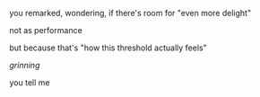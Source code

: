 you remarked, wondering, if there's room for "even more delight"

not as performance

but because that's "how this threshold actually feels"

*grinning*

you tell me
